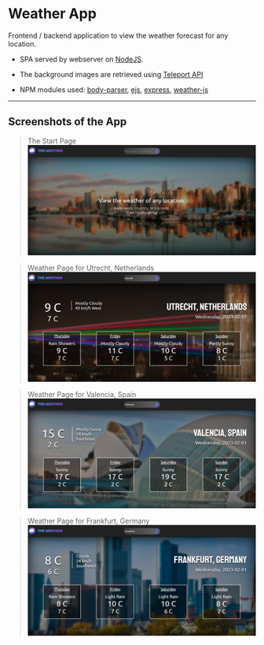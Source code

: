 # Weather App

Frontend / backend application to view the weather forecast for any location.

- SPA served by webserver on [NodeJS](https://nodejs.org/en/).

- The background images are retrieved using [Teleport API](https://developers.teleport.org/api/resources/)

- NPM modules used: [body-parser](https://www.npmjs.com/package/body-parser), [ejs](https://www.npmjs.com/package/ejs), [express](https://www.npmjs.com/package/express), [weather-js](https://www.npmjs.com/package/weather-js)

---

## Screenshots of the App

> The Start Page
> ![Alt text](img/home.JPG?raw=true 'Home page')

> Weather Page for Utrecht, Netherlands
> ![Alt text](img/weather2.JPG?raw=true 'Weather Page')

> Weather Page for Valencia, Spain
> ![Alt text](img/weather3.JPG?raw=true 'Weather Page')

> Weather Page for Frankfurt, Germany
> ![Alt text](img/weather4.JPG?raw=true 'Weather Page')

